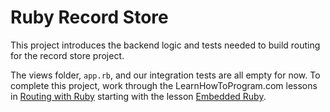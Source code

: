 # Ruby Record Store

This project introduces the backend logic and tests needed to build routing for the record store project.

The views folder, `app.rb`, and our integration tests are all empty for now. To complete this project, work through the LearnHowToProgram.com lessons in [Routing with Ruby](https://www.learnhowtoprogram.com/ruby-and-rails/routing-with-ruby) starting with the lesson [Embedded Ruby](https://www.learnhowtoprogram.com/ruby-and-rails/routing-with-ruby/embedded-ruby).
